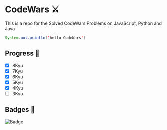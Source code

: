 # CodeWars ⚔️
This is a repo for the Solved CodeWars Problems on JavaScript, Python and Java
```java
System.out.println('hello CodeWars')
```

## Progress 💪
- [x] 8Kyu
- [x] 7Kyu
- [x] 6Kyu
- [x] 5Kyu
- [x] 4Kyu
- [ ] 3Kyu

## Badges 🦡
![Badge](https://www.codewars.com/users/grayTurtle/badges/large)

